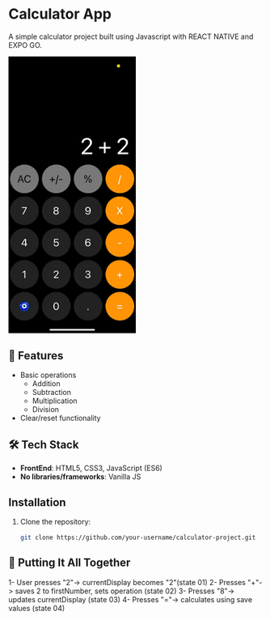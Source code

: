 # Calculator App

A simple calculator project built using Javascript with REACT NATIVE and EXPO GO.

<img width="50%" src="https://raw.githubusercontent.com/kiqsmg/100-React-Native-Apps/main/Calculator-01/fotos/calculator.jpeg">


## 🌟 Features
 - Basic operations
    - Addition
    - Subtraction
    - Multiplication
    - Division
- Clear/reset functionality

## 🛠️ Tech Stack
- **FrontEnd**: HTML5, CSS3, JavaScript (ES6)
- **No libraries/frameworks**: Vanilla JS

## Installation
1. Clone the repository:
   ```bash
   git clone https://github.com/your-username/calculator-project.git


## 🧩 Putting It All Together
1- User presses "2"-> currentDisplay becomes "2"(state 01)
2- Presses "+"-> saves 2 to firstNumber, sets operation (state 02)
3- Presses "8"-> updates currentDisplay (state 03)
4- Presses "="-> calculates using save values (state 04)

